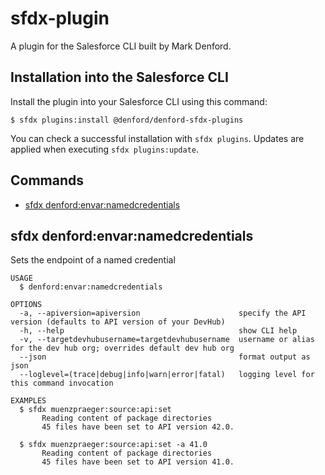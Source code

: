 # sfdx-plugin

A plugin for the Salesforce CLI built by Mark Denford.

## Installation into the Salesforce CLI

Install the plugin into your Salesforce CLI using this command:

```sh-session
$ sfdx plugins:install @denford/denford-sfdx-plugins
```

You can check a successful installation with `sfdx plugins`. Updates are applied when executing `sfdx plugins:update`.

<!-- install -->

## Commands

<!-- commands -->

- [sfdx denford:envar:namedcredentials](#sfdx-denfordenvarnamedcredentials)

## sfdx denford:envar:namedcredentials

Sets the endpoint of a named credential

```
USAGE
  $ denford:envar:namedcredentials

OPTIONS
  -a, --apiversion=apiversion                      specify the API version (defaults to API version of your DevHub)
  -h, --help                                       show CLI help
  -v, --targetdevhubusername=targetdevhubusername  username or alias for the dev hub org; overrides default dev hub org
  --json                                           format output as json
  --loglevel=(trace|debug|info|warn|error|fatal)   logging level for this command invocation

EXAMPLES
  $ sfdx muenzpraeger:source:api:set
       Reading content of package directories
       45 files have been set to API version 42.0.

  $ sfdx muenzpraeger:source:api:set -a 41.0
       Reading content of package directories
       45 files have been set to API version 41.0.
```


<!-- commandsstop -->